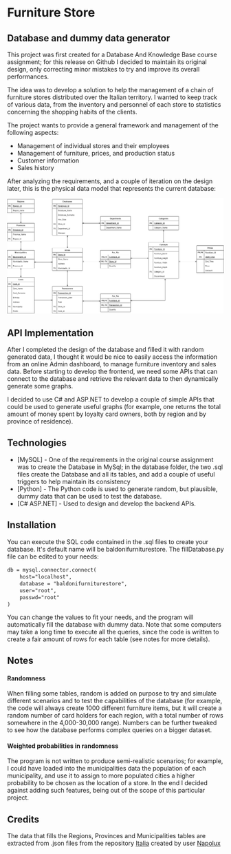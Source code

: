 # Furniture Store
## Database and dummy data generator

This project was first created for a Database And Knowledge Base course assignment; for this release on Github I decided to maintain its original design, only correcting minor mistakes to try and improve its overall performances.

The idea was to develop a solution to help the management of a chain of furniture stores distributed over the Italian territory. I wanted to keep track of various data, from the inventory and personnel of each store to statistics concerning the shopping habits of the clients.

The project wants to provide a general framework and management of the following aspects:
- Management of individual stores and their employees
- Management of furniture, prices, and production status
- Customer information
- Sales history

After analyzing the requirements, and a couple of iteration on the design later, this is the physical data model that represents the current database:

![physical data model](/docs/schema.png)

## API Implementation
After I completed the design of the database and filled it with random generated data, I thought it would be nice to easily access the information from an online Admin dashboard, to manage furniture inventory and sales data. Before starting to develop the frontend, we need some APIs that can connect to the database and retrieve the relevant data to then dynamically generate some graphs.

I decided to use C# and ASP.NET to develop a couple of simple APIs that could be used to generate useful graphs (for example, one returns the total amount of money spent by loyalty card owners, both by region and by province of residence).

## Technologies

- [MySQL] - One of the requirements in the original course assignment was to create the Database in MySql; in the database folder, the two .sql files create the Database and all its tables, and add a couple of useful triggers to help maintain its consistency
- [Python] - The Python code is used to generate random, but plausible, dummy data that can be used to test the database.
- [C# ASP.NET] - Used to design and develop the backend APIs.

## Installation

You can execute the SQL code contained in the .sql files to create your database. It's default name will be baldonifurniturestore.
The fillDatabase.py file can be edited to your needs:
```
db = mysql.connector.connect(
    host="localhost",
    database = "baldonifurniturestore",
    user="root",
    passwd="root"               
)
```
You can change the values to fit your needs, and the program will automatically fill the database with dummy data. Note that some computers may take a long time to execute all the queries, since the code is written to create a fair amount of rows for each table (see notes for more details).

## Notes 
#### Randomness
When filling some tables, random is added on purpose to try and simulate different scenarios and to test the capabilities of the database (for example, the code will always create 1000 different furniture items, but it will create a random number of card holders for each region, with a total number of rows somewhere in the 4,000-30,000 range). Numbers can be further tweaked to see how the database performs complex queries on a bigger dataset.

#### Weighted probabilities in randomness
The program is not written to produce semi-realistic scenarios; for example, I could have loaded into the municipalities data the population of each municipality, and use it to assign to more populated cities a higher probability to be chosen as the location of a store. In the end I decided against adding such features, being out of the scope of this particular project.

## Credits
The data that fills the Regions, Provinces and Municipalities tables are extracted from .json files from the repository [Italia](https://github.com/napolux/italia) created by user [Napolux](https://github.com/napolux)
